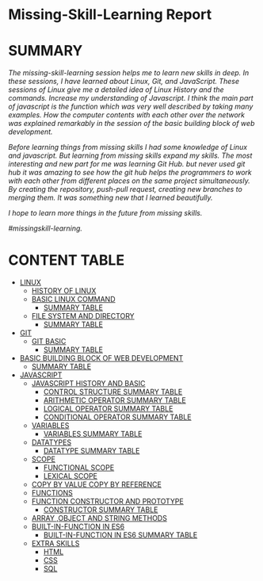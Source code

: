 <h1>Missing-Skill-Learning Report</h1>
<h1>SUMMARY</h1>
<p ><i>The missing-skill-learning session helps me to learn new skills in deep. In these sessions, I have learned about Linux, Git, and JavaScript. These sessions of Linux give me a detailed idea of Linux History and the commands. Increase my understanding of Javascript. I think the main part of javascript is the function which was very well described by taking many examples. How the computer contents with each other over the network was explained remarkably in the session of the basic building block of web development. 
 
Before learning things from missing skills I had some knowledge of Linux and javascript. But learning from missing skills expand my skills. The most interesting and new part for me was learning Git Hub. but never used git hub it was amazing to see how the git hub helps the programmers to work with each other from different places on the same project simultaneously. By creating the repository, push-pull request, creating new branches to merging them. It was something new that I learned beautifully.

I hope to learn more things in the future from missing skills.
 
 #missingskill-learning.</i></p>


# CONTENT TABLE

- [LINUX](#linux)
  * [HISTORY OF LINUX](#history-of-linux)
  * [BASIC LINUX COMMAND](#basic-linux-command)
    + [SUMMARY TABLE](#summary-table)
  * [FILE SYSTEM AND DIRECTORY](#file-system-and-directory)
    + [SUMMARY TABLE](#summary-table-1)
- [GIT](#git)
  * [GIT BASIC](#git-basic)
    + [SUMMARY TABLE](#summary-table-2)
 - [BASIC BUILDING BLOCK OF WEB DEVELOPMENT](#basic-building-block-of-web-development)
    + [SUMMARY TABLE](#summary-table-3)
- [JAVASCRIPT](#javascript)
  * [JAVASCRIPT HISTORY AND BASIC](#javascript-history-and-basic)
    + [CONTROL STRUCTURE SUMMARY TABLE](#control-structure-summary-table)
    + [ARITHMETIC OPERATOR SUMMARY TABLE](#arithmetic-operator-summary-table)
    + [LOGICAL OPERATOR SUMMARY TABLE](#logical-operator-summary-table)
    + [CONDITIONAL OPERATOR SUMMARY TABLE](#conditional-operator-summary-table)
  * [VARIABLES](#variables)
    + [VARIABLES SUMMARY TABLE](#variables-summary-table)
  * [DATATYPES](#datatypes)
    + [DATATYPE SUMMARY TABLE](#datatype-summary-table)
  * [SCOPE](#scope)
    + [FUNCTIONAL SCOPE](#functional-scope)
    + [LEXICAL SCOPE](#lexical-scope)
  * [COPY BY VALUE COPY BY REFERENCE](#copy-by-value-or-copy-by-reference)
  * [FUNCTIONS](#functions)
  * [FUNCTION CONSTRUCTOR AND PROTOTYPE](#function-constructor-and-prototype)
     + [CONSTRUCTOR SUMMARY TABLE](#constructor-summary-table)
  * [ARRAY ,OBJECT AND STRING METHODS](#array-objects-prototype-methods)
  * [BUILT-IN-FUNCTION IN ES6](#built-in-function-in-es6)
    + [BUILT-IN-FUNCTION IN ES6 SUMMARY TABLE](#built-in-function-in-es6-summary-table)
  * [EXTRA SKILLS](#extra-skills)
    + [HTML](#html)
    + [CSS](#css)
    + [SQL](#sql)
